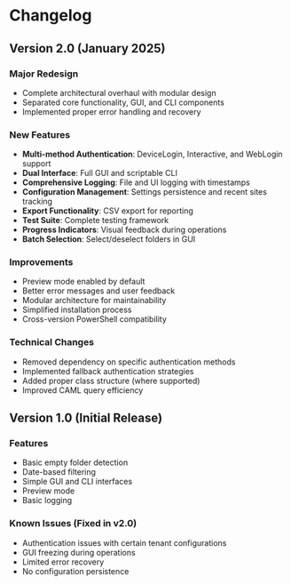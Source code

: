 # Changelog

## Version 2.0 (January 2025)

### Major Redesign
- Complete architectural overhaul with modular design
- Separated core functionality, GUI, and CLI components
- Implemented proper error handling and recovery

### New Features
- **Multi-method Authentication**: DeviceLogin, Interactive, and WebLogin support
- **Dual Interface**: Full GUI and scriptable CLI
- **Comprehensive Logging**: File and UI logging with timestamps
- **Configuration Management**: Settings persistence and recent sites tracking
- **Export Functionality**: CSV export for reporting
- **Test Suite**: Complete testing framework
- **Progress Indicators**: Visual feedback during operations
- **Batch Selection**: Select/deselect folders in GUI

### Improvements
- Preview mode enabled by default
- Better error messages and user feedback
- Modular architecture for maintainability
- Simplified installation process
- Cross-version PowerShell compatibility

### Technical Changes
- Removed dependency on specific authentication methods
- Implemented fallback authentication strategies
- Added proper class structure (where supported)
- Improved CAML query efficiency

## Version 1.0 (Initial Release)

### Features
- Basic empty folder detection
- Date-based filtering
- Simple GUI and CLI interfaces
- Preview mode
- Basic logging

### Known Issues (Fixed in v2.0)
- Authentication issues with certain tenant configurations
- GUI freezing during operations
- Limited error recovery
- No configuration persistence